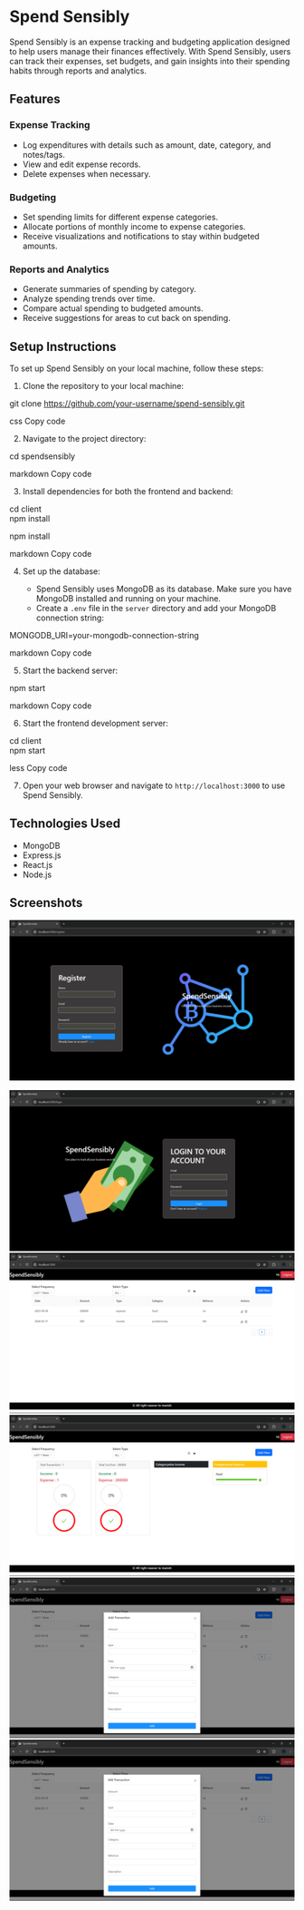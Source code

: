 # Spend Sensibly

Spend Sensibly is an expense tracking and budgeting application designed to help users manage their finances effectively. With Spend Sensibly, users can track their expenses, set budgets, and gain insights into their spending habits through reports and analytics.

## Features

### Expense Tracking

- Log expenditures with details such as amount, date, category, and notes/tags.
- View and edit expense records.
- Delete expenses when necessary.

### Budgeting

- Set spending limits for different expense categories.
- Allocate portions of monthly income to expense categories.
- Receive visualizations and notifications to stay within budgeted amounts.

### Reports and Analytics

- Generate summaries of spending by category.
- Analyze spending trends over time.
- Compare actual spending to budgeted amounts.
- Receive suggestions for areas to cut back on spending.

## Setup Instructions

To set up Spend Sensibly on your local machine, follow these steps:

1. Clone the repository to your local machine:

git clone https://github.com/your-username/spend-sensibly.git

css
Copy code

2. Navigate to the project directory:

cd spendsensibly

markdown
Copy code

3. Install dependencies for both the frontend and backend:

cd client <br />
npm install <br />

npm install

markdown
Copy code

4. Set up the database:

   - Spend Sensibly uses MongoDB as its database. Make sure you have MongoDB installed and running on your machine.
   - Create a `.env` file in the `server` directory and add your MongoDB connection string:

MONGODB_URI=your-mongodb-connection-string

markdown
Copy code

5. Start the backend server:


npm start

markdown
Copy code

6. Start the frontend development server:

cd client <br />
npm start

less
Copy code

7. Open your web browser and navigate to `http://localhost:3000` to use Spend Sensibly.

## Technologies Used

- MongoDB
- Express.js
- React.js
- Node.js

## Screenshots

![Screenshot 1](Images/register.png)


![Screenshot 2](Images/login.png)
![Screenshot 3](Images/list.png)
![Screenshot 4](Images/stats.png)
![Screenshot 5](Images/add.png)
![Screenshot 6](Images/edit.png)




